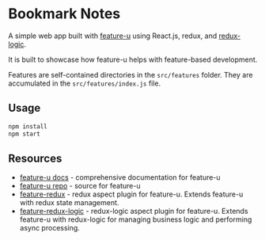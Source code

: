 # Bookmark Notes

A simple web app built with [feature-u] using React.js, redux, and [redux-logic].

It is built to showcase how feature-u helps with feature-based development.

Features are self-contained directories in the `src/features` folder. They are accumulated in the `src/features/index.js` file.

## Usage

```bash
npm install
npm start
```

## Resources

 - [feature-u docs](https://feature-u.js.org/) - comprehensive documentation for feature-u
 - [feature-u repo](https://github.com/kevinast/feature-u) - source for feature-u
 - [feature-redux](https://github.com/kevinast/feature-redux) - redux aspect plugin for feature-u. Extends feature-u with redux state management.
 - [feature-redux-logic](https://github.com/kevinast/feature-redux-logic) - redux-logic aspect plugin for feature-u. Extends feature-u with redux-logic for managing business logic and performing async processing.

[feature-u]: https://feature-u.js.org
[redux-logic]: https://github.com/jeffbski/redux-logic
